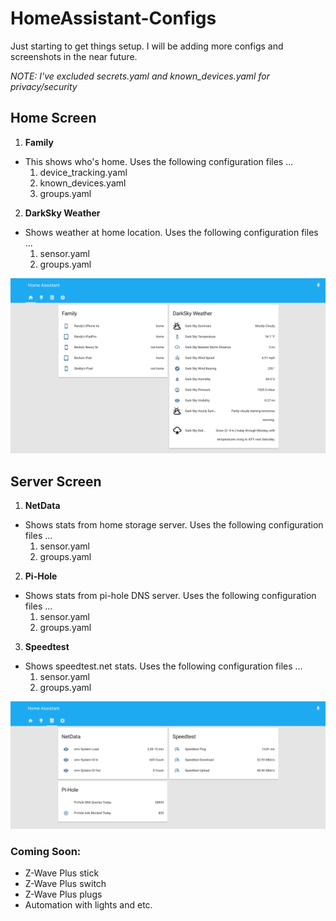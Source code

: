 # HomeAssistant-Configs

Just starting to get things setup. I will be adding more configs and screenshots in the near future.

*NOTE: I've excluded secrets.yaml and known_devices.yaml for privacy/security*

## Home Screen
1. **Family**
  * This shows who's home. Uses the following configuration files ...
    1. device_tracking.yaml
    2. known_devices.yaml
    3. groups.yaml    

2. **DarkSky Weather**
  * Shows weather at home location. Uses the following configuration files ...
    1. sensor.yaml
    2. groups.yaml

![alt text](screenshots/home_screen.png "Home Screen View")    

## Server Screen
1. **NetData**
  * Shows stats from home storage server. Uses the following configuration files ...
    1. sensor.yaml
    2. groups.yaml

2. **Pi-Hole**
  * Shows stats from pi-hole DNS server. Uses the following configuration files ...
    1. sensor.yaml
    2. groups.yaml

3. **Speedtest**
  * Shows speedtest.net stats. Uses the following configuration files ...
    1. sensor.yaml
    2. groups.yaml

![alt text](screenshots/server_screen.png "Server Screen View")

### Coming Soon:
* Z-Wave Plus stick
* Z-Wave Plus switch
* Z-Wave Plus plugs
* Automation with lights and etc.        
